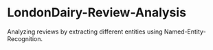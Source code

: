# LondonDairy-Review-Analysis
 Analyzing reviews by extracting different entities using Named-Entity-Recognition.
